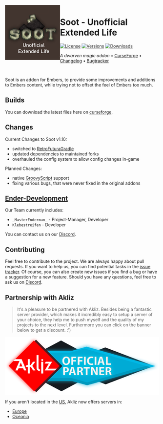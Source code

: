 <img src="project_logo.png" align="left" width="180px"/>

# Soot - Unofficial Extended Life

[![License](https://img.shields.io/github/license/Ender-Development/Soot-Extended-Life.svg?label=License)](LICENSE)
[![Versions](https://img.shields.io/curseforge/game-versions/936489?logo=curseforge&label=Game%20Version)](https://www.curseforge.com/minecraft/mc-mods/soot-extended-life)
[![Downloads](https://img.shields.io/curseforge/dt/936489?logo=curseforge&label=Downloads)](https://www.curseforge.com/minecraft/mc-mods/soot-extended-life)

*A dwarven magic addon*
• [CurseForge](https://curseforge.com/minecraft/mc-mods/esoot-extended-life)
• [Changelog](CHANGELOG.md)
• [Bugtracker](https://github.com/Ender-Development/Soot-Extended-Life/issues)

<br />

Soot is an addon for Embers, to provide some improvements and additions to Embers content, while trying not to offset the feel of Embers too much.

## Builds
You can download the latest files here on [curseforge](https://curseforge.com/minecraft/mc-mods/soot-extended-life).

## Changes

Current Changes to Soot v1.10:
- switched to [RetroFuturaGradle](https://github.com/GTNewHorizons/RetroFuturaGradle)
- updated dependencies to maintained forks
- overhauled the config system to allow config changes in-game

Planned Changes:
- native [GroovyScript](https://github.com/CleanroomMC/GroovyScript) support
- fixing various bugs, that were never fixed in the original addons

## [Ender-Development](https://github.com/Ender-Development)

Our Team currently includes:
- `_MasterEnderman_` - Project-Manager, Developer
- `Klebestreifen` - Developer

You can contact us on our [Discord](https://discord.gg/JF7x2vG).

## Contributing
Feel free to contribute to the project. We are always happy about pull requests.
If you want to help us, you can find potential tasks in the [issue tracker](https://github.com/Ender-Development/Soot-Extended-Life/issues).
Of course, you can also create new issues if you find a bug or have a suggestion for a new feature.
Should you have any questions, feel free to ask us on [Discord](https://discord.gg/JF7x2vG).

## Partnership with Akliz

> It's a pleasure to be partnered with Akliz. Besides being a fantastic server provider, which makes it incredibly easy to setup a server of your choice, they help me to push myself and the quality of my projects to the next level. Furthermore you can click on the banner below to get a discount. :')

<a href="https://www.akliz.net/enderman"><img src="https://github.com/MasterEnderman/Zerblands-Remastered/raw/master/Akliz_Partner.png" align="center"/></a>

If you aren't located in the [US](https://www.akliz.net/enderman), Akliz now offers servers in:

- [Europe](https://www.akliz.net/enderman-eu)
- [Oceania](https://www.akliz.net/enderman-oce)

